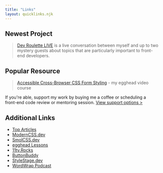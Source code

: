 ```yaml
---
title: "Links"
layout: quicklinks.njk
---
```


## Newest Project

> [Dev Roulette LIVE](https://devroulette.live) is a live conversation between myself and up to two mystery guests about topics that are particularly important to front-end developers.

## Popular Resource

> [Accessible Cross-Browser CSS Form Styling](https://5t3ph.dev/a11y-forms) - my egghead video course

<aside role="note">

If you're able, support my work by buying me a coffee or scheduling a front-end code review or mentoring session. [View&nbsp;support&nbsp;options >](https://www.buymeacoffee.com/moderncss)

</aside>

## Additional Links

- [Top Articles](/#writing)
- [ModernCSS.dev](https://ModernCSS.dev)
- [SmolCSS.dev](https://smolcss.dev)
- [egghead Lessons](https://5t3ph.dev/egghead)
- [11ty.Rocks](https://11ty.Rocks)
- [ButtonBuddy](https://buttonbuddy.dev)
- [StyleStage.dev](https://StyleStage.dev)
- [WordWrap Podcast](https://wordwrap.dev)

